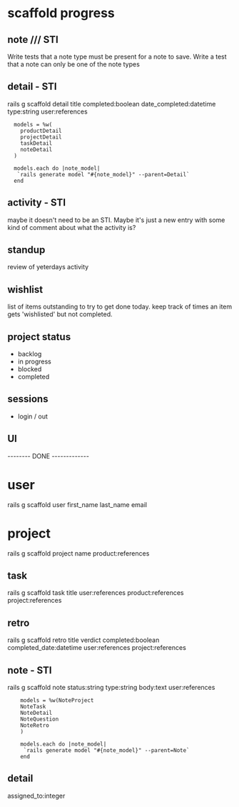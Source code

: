 # scaffold progress


## note /// STI

Write tests that a note type must be present for a note to save.
Write a test that a note can only be one of the note types


## detail - STI

rails g scaffold detail title completed:boolean date_completed:datetime type:string user:references

```
  models = %w(
    productDetail
    projectDetail
    taskDetail
    noteDetail
  )

  models.each do |note_model|
   `rails generate model "#{note_model}" --parent=Detail`
  end
```

## activity - STI
maybe it doesn't need to be an STI. Maybe it's just a new entry with some kind of comment about what the activity is?

## standup
review of yeterdays activity

## wishlist
list of items outstanding to try to get done today. keep track of times an item gets 'wishlisted' but not completed.

## project status
- backlog
- in progress
- blocked
- completed

## sessions
- login / out

## UI


-------- DONE -------------

# user
rails g scaffold user first_name last_name email

# project
rails g scaffold project name product:references

## task
rails g scaffold task title user:references product:references project:references

## retro
rails g scaffold retro title verdict completed:boolean completed_date:datetime user:references project:references

## note - STI

rails g scaffold note status:string type:string body:text user:references

```
    models = %w(NoteProject
    NoteTask
    NoteDetail
    NoteQuestion
    NoteRetro
    )

    models.each do |note_model|
     `rails generate model "#{note_model}" --parent=Note`
    end
```

## detail
assigned_to:integer
